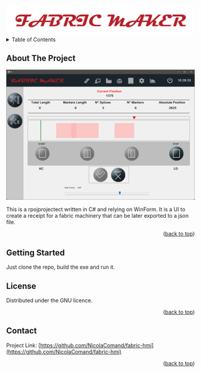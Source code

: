 <!-- Improved compatibility of back to top link: See: https://github.com/othneildrew/Best-README-Template/pull/73 -->
<a id="readme-top"></a>
<!--
*** Thanks for checking out the Best-README-Template. If you have a suggestion
*** that would make this better, please fork the repo and create a pull request
*** or simply open an issue with the tag "enhancement".
*** Don't forget to give the project a star!
*** Thanks again! Now go create something AMAZING! :D
-->



<!-- PROJECT SHIELDS -->
<!--
*** I'm using markdown "reference style" links for readability.
*** Reference links are enclosed in brackets [ ] instead of parentheses ( ).
*** See the bottom of this document for the declaration of the reference variables
*** for contributors-url, forks-url, etc. This is an optional, concise syntax you may use.
*** https://www.markdownguide.org/basic-syntax/#reference-style-links
-->


<!-- PROJECT LOGO -->
<br />
<div align="center">
  <a href="https://github.com/othneildrew/Best-README-Template">
    <img src="immagini/CompanyLogo.png" alt="Logo" height="80">
  </a>

</div>



<!-- TABLE OF CONTENTS -->
<details>
  <summary>Table of Contents</summary>
  <ol>
    <li>
      <a href="#about-the-project">About The Project</a>
    </li>
    <li>
      <a href="#getting-started">Getting Started</a>
    </li>
  </ol>
</details>



<!-- ABOUT THE PROJECT -->
## About The Project

![](immagini/application_screenshot.png "Application screenshot")

This is a rpojprojectect written in C# and relying on WinForm. It is a UI to create a receipt for a fabric machinery that can be later exported to a json file.

<p align="right">(<a href="#readme-top">back to top</a>)</p>



<!-- GETTING STARTED -->
## Getting Started

Just clone the repo, build the exe and run it.



<!-- LICENSE -->
## License

Distributed under the GNU licence.

<p align="right">(<a href="#readme-top">back to top</a>)</p>



<!-- CONTACT -->
## Contact

Project Link: [https://github.com/NicolaComand/fabric-hmi](https://github.com/NicolaComand/fabric-hmi)

<p align="right">(<a href="#readme-top">back to top</a>)</p>


